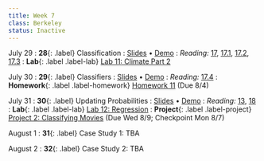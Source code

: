 ```yaml
---
title: Week 7
class: Berkeley
status: Inactive
---
```


July 29
: **28**{: .label} Classification
: [Slides](https://docs.google.com/presentation/d/1n3E4nZ7Ml0TLBd2F37_smfd9Qo5Rfqrooz796JTUnCU/edit#slide=id.g610d9f86d0_0_5) &#8226; [Demo](https://data8.datahub.berkeley.edu/hub/user-redirect/git-pull?repo=https%3A%2F%2Fgithub.com%2Fdata-8%2Fmaterials-su23&urlpath=tree%2Fmaterials-su23%2Flec%2Flec28.ipynb&branch=main)
: _Reading:_ [17](https://inferentialthinking.com/chapters/17/Classification.html), [17.1](https://inferentialthinking.com/chapters/17/1/Nearest_Neighbors.html), [17.2](https://inferentialthinking.com/chapters/17/2/Training_and_Testing.html), [17.3](https://inferentialthinking.com/chapters/17/3/Rows_of_Tables.html)
: **Lab**{: .label .label-lab} [Lab 11: Climate Part 2](https://data8.datahub.berkeley.edu/hub/user-redirect/git-pull?repo=https%3A%2F%2Fgithub.com%2Fdata-8%2Fmaterials-su23&urlpath=retro%2Ftree%2Fmaterials-su23%2Fmaterials%2Flab%2Flab11%2Flab11.ipynb&branch=main)

July 30
: **29**{: .label} Classifiers
: [Slides](https://docs.google.com/presentation/d/1jLlH07D0f5dxRvxegGaxZ1maqFk0uPoh_YlyIceyQlQ/edit#slide=id.g25d9bed73ba_0_64) &#8226; [Demo](https://data8.datahub.berkeley.edu/hub/user-redirect/git-pull?repo=https%3A%2F%2Fgithub.com%2Fdata-8%2Fmaterials-su23&urlpath=tree%2Fmaterials-su23%2Flec%2Flec29.ipynb&branch=main)
: _Reading:_ [17.4](https://inferentialthinking.com/chapters/17/4/Implementing_the_Classifier.html)
: **Homework**{: .label .label-homework} [Homework 11](https://data8.datahub.berkeley.edu/hub/user-redirect/git-pull?repo=https%3A%2F%2Fgithub.com%2Fdata-8%2Fmaterials-su23&urlpath=retro%2Ftree%2Fmaterials-su23%2Fmaterials%2Fhw%2Fhw11%2Fhw11.ipynb&branch=main) (Due 8/4)

July 31
: **30**{: .label} Updating Probabilities
: [Slides](https://docs.google.com/presentation/d/1DDOJfX7Du5YDCfgNLmBD0BB4xdEqJoahIvV6SAJzTXs/edit#slide=id.g25de2ee9ba5_0_32) &#8226; [Demo](https://data8.datahub.berkeley.edu/hub/user-redirect/git-pull?repo=https%3A%2F%2Fgithub.com%2Fdata-8%2Fmaterials-su23&urlpath=tree%2Fmaterials-su23%2Flec%2Flec30-empty.ipynb&branch=main)
: _Reading:_ [13](https://inferentialthinking.com/chapters/13/Estimation.html), [18](https://inferentialthinking.com/chapters/18/Updating_Predictions.html)
: **Lab**{: .label .label-lab} [Lab 12: Regression](https://data8.datahub.berkeley.edu/hub/user-redirect/git-pull?repo=https%3A%2F%2Fgithub.com%2Fdata-8%2Fmaterials-su23&urlpath=retro%2Ftree%2Fmaterials-su23%2Fmaterials%2Flab%2Flab12%2Flab12.ipynb&branch=main)
: **Project**{: .label .label-project} [Project 2: Classifying Movies](https://data8.datahub.berkeley.edu/hub/user-redirect/git-pull?repo=https%3A%2F%2Fgithub.com%2Fdata-8%2Fmaterials-su23&urlpath=tree%2Fmaterials-su23%2Fmaterials%2Fproject%2Fproject2%2Fproject2.ipynb&branch=main) (Due Wed 8/9; Checkpoint Mon 8/7)

August 1
: **31**{: .label} Case Study 1: TBA

August 2
: **32**{: .label} Case Study 2: TBA
